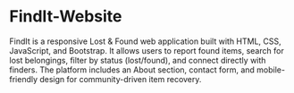 # FindIt-Website
FindIt is a responsive Lost &amp; Found web application built with HTML, CSS, JavaScript, and Bootstrap. It allows users to report found items, search for lost belongings, filter by status (lost/found), and connect directly with finders. The platform includes an About section, contact form, and mobile-friendly design for community-driven item recovery.
